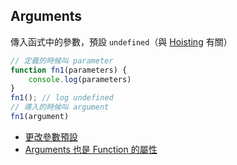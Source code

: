 ## Arguments
傳入函式中的參數，預設 `undefined`（與 [Hoisting](Hoisting.md) 有關）

```js
// 定義的時候叫 parameter
function fn1(parameters) {
	console.log(parameters)	
}
fn1(); // log undefined
// 導入的時候叫 argument
fn1(argument)
```

- [更改參數預設](更改參數預設.md)
- [Arguments 也是 Function 的屬性](Arguments%20也是%20Function%20的屬性.md)

